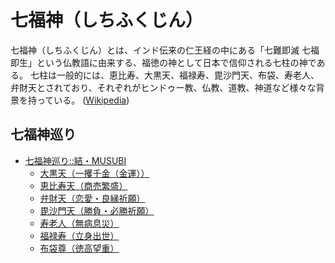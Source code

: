 # 七福神（しちふくじん）

七福神（しちふくじん）とは、インド伝来の仁王経の中にある「七難即滅 七福即生」という仏教語に由来する、福徳の神として日本で信仰される七柱の神である。
七柱は一般的には、恵比寿、大黒天、福禄寿、毘沙門天、布袋、寿老人、弁財天とされており、それぞれがヒンドゥー教、仏教、道教、神道など様々な背景を持っている。
([Wikipedia](https://ja.wikipedia.org/wiki/%E4%B8%83%E7%A6%8F%E7%A5%9E))

## 七福神巡り

- [七福神巡り::結・MUSUBI](https://teaser.musubi.green/useregi.html)
  - [大黒天（一攫千金（金運））](https://teaser.musubi.green/kami01.html)
  - [恵比寿天（商売繁盛）](https://teaser.musubi.green/kami02.html)
  - [弁財天（恋愛・良縁祈願）](https://teaser.musubi.green/kami03.html)
  - [毘沙門天（勝負・必勝祈願）](https://teaser.musubi.green/kami04.html)
  - [寿老人（無病息災）](https://teaser.musubi.green/kami05.html)
  - [福禄寿（立身出世）](https://teaser.musubi.green/kami06.html)
  - [布袋尊（徳高望重）](https://teaser.musubi.green/kami07.html)



